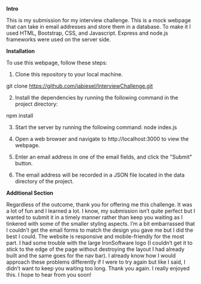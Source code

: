 
**Intro**

This is my submission for my interview challenge. This is a mock webpage that can take in email addresses and store them in a database. 
To make it I used HTML, Bootstrap, CSS, and Javascript. Express and node.js frameworks were used on the server side. 

**Installation**

To use this webpage, follow these steps:

1. Clone this repository to your local machine.

git clone https://github.com/jabiesel/InterviewChallenge.git

2. Install the dependencies by running the following command in the project directory:

npm install

3. Start the server by running the following command:
node index.js

4. Open a web browser and navigate to http://localhost:3000 to view the webpage.

5. Enter an email address in one of the email fields, and click the "Submit" button.

6. The email address will be recorded in a JSON file located in the data directory of the project.

**Additional Section**

Regardless of the outcome, thank you for offering me this challenge. It was a lot of fun and I learned a lot. 
I know, my submission isn’t quite perfect but I wanted to submit it in a timely manner rather than keep you waiting as I tinkered with some of the smaller styling aspects.
I’m a bit embarrassed that I couldn’t get the email forms to match the design you gave me but I did the best I could. The website is responsive and mobile-friendly for the most part. 
I had some trouble with the large IronSoftware logo (I couldn’t get it to stick to the edge of the page without destroying the layout I had already built and the same goes for the nav bar).
I already know how I would approach these problems differently if I were to try again but like I said, I didn’t want to keep you waiting too long. 
Thank you again. I really enjoyed this. I hope to hear from you soon!

